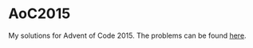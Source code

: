 # AoC2015

My solutions for Advent of Code 2015. The problems can be found [here](http://adventofcode.com/2015). 
